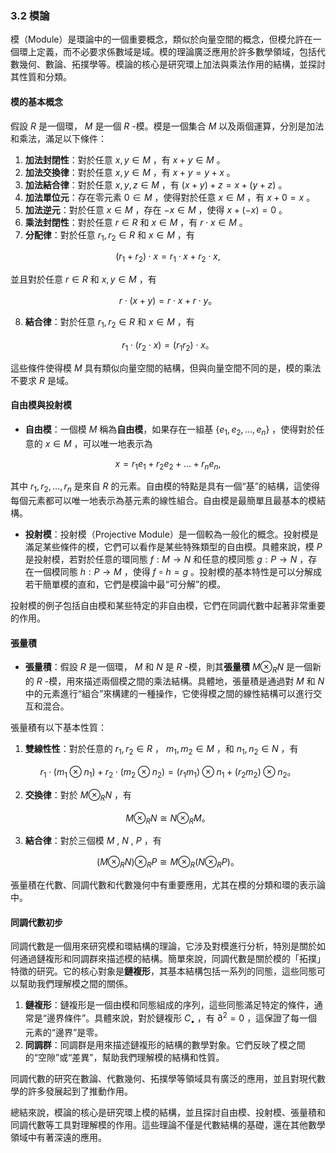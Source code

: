 ### 3.2 模論

模（Module）是環論中的一個重要概念，類似於向量空間的概念，但模允許在一個環上定義，而不必要求係數域是域。模的理論廣泛應用於許多數學領域，包括代數幾何、數論、拓撲學等。模論的核心是研究環上加法與乘法作用的結構，並探討其性質和分類。

#### 模的基本概念

假設  $`R`$  是一個環， $`M`$  是一個  $`R`$ -模。模是一個集合  $`M`$  以及兩個運算，分別是加法和乘法，滿足以下條件：

1. **加法封閉性**：對於任意  $`x, y \in M`$ ，有  $`x + y \in M`$ 。
2. **加法交換律**：對於任意  $`x, y \in M`$ ，有  $`x + y = y + x`$ 。
3. **加法結合律**：對於任意  $`x, y, z \in M`$ ，有  $`(x + y) + z = x + (y + z)`$ 。
4. **加法單位元**：存在零元素  $`0 \in M`$ ，使得對於任意  $`x \in M`$ ，有  $`x + 0 = x`$ 。
5. **加法逆元**：對於任意  $`x \in M`$ ，存在  $`-x \in M`$ ，使得  $`x + (-x) = 0`$ 。
6. **乘法封閉性**：對於任意  $`r \in R`$  和  $`x \in M`$ ，有  $`r \cdot x \in M`$ 。
7. **分配律**：對於任意  $`r_1, r_2 \in R`$  和  $`x \in M`$ ，有
   
```math
(r_1 + r_2) \cdot x = r_1 \cdot x + r_2 \cdot x,
```

   並且對於任意  $`r \in R`$  和  $`x, y \in M`$ ，有
   
```math
r \cdot (x + y) = r \cdot x + r \cdot y。
```

8. **結合律**：對於任意  $`r_1, r_2 \in R`$  和  $`x \in M`$ ，有
   
```math
r_1 \cdot (r_2 \cdot x) = (r_1 r_2) \cdot x。
```


這些條件使得模  $`M`$  具有類似向量空間的結構，但與向量空間不同的是，模的乘法不要求  $`R`$  是域。

#### 自由模與投射模

- **自由模**：一個模  $`M`$  稱為**自由模**，如果存在一組基  $`\{e_1, e_2, \dots, e_n\}`$ ，使得對於任意的  $`x \in M`$ ，可以唯一地表示為

  
```math
x = r_1 e_1 + r_2 e_2 + \dots + r_n e_n,
```

  其中  $`r_1, r_2, \dots, r_n`$  是來自  $`R`$  的元素。自由模的特點是具有一個“基”的結構，這使得每個元素都可以唯一地表示為基元素的線性組合。自由模是最簡單且最基本的模結構。

- **投射模**：投射模（Projective Module）是一個較為一般化的概念。投射模是滿足某些條件的模，它們可以看作是某些特殊類型的自由模。具體來說，模  $`P`$  是投射模，若對於任意的環同態  $`f: M \to N`$  和任意的模同態  $`g: P \to N`$ ，存在一個模同態  $`h: P \to M`$ ，使得  $`f \circ h = g`$ 。投射模的基本特性是可以分解成若干簡單模的直和，它們是模論中最“可分解”的模。

投射模的例子包括自由模和某些特定的非自由模，它們在同調代數中起著非常重要的作用。

#### 張量積

- **張量積**：假設  $`R`$  是一個環， $`M`$  和  $`N`$  是  $`R`$ -模，則其**張量積**  $`M \otimes_R N`$  是一個新的  $`R`$ -模，用來描述兩個模之間的乘法結構。具體地，張量積是通過對  $`M`$  和  $`N`$  中的元素進行“組合”來構建的一種操作，它使得模之間的線性結構可以進行交互和混合。

張量積有以下基本性質：
1. **雙線性性**：對於任意的  $`r_1, r_2 \in R`$ ， $`m_1, m_2 \in M`$ ，和  $`n_1, n_2 \in N`$ ，有

   
```math
r_1 \cdot (m_1 \otimes n_1) + r_2 \cdot (m_2 \otimes n_2) = (r_1 m_1) \otimes n_1 + (r_2 m_2) \otimes n_2。
```

2. **交換律**：對於  $`M \otimes_R N`$ ，有

   
```math
M \otimes_R N \cong N \otimes_R M。
```

3. **結合律**：對於三個模  $`M`$ ,  $`N`$ ,  $`P`$ ，有

   
```math
(M \otimes_R N) \otimes_R P \cong M \otimes_R (N \otimes_R P)。
```


張量積在代數、同調代數和代數幾何中有重要應用，尤其在模的分類和環的表示論中。

#### 同調代數初步

同調代數是一個用來研究模和環結構的理論，它涉及對模進行分析，特別是關於如何通過鏈複形和同調群來描述模的結構。簡單來說，同調代數是關於模的「拓撲」特徵的研究。它的核心對象是**鏈複形**，其基本結構包括一系列的同態，這些同態可以幫助我們理解模之間的關係。

1. **鏈複形**：鏈複形是一個由模和同態組成的序列，這些同態滿足特定的條件，通常是“邊界條件”。具體來說，對於鏈複形  $`C_\bullet`$ ，有  $`\partial^2 = 0`$ ，這保證了每一個元素的“邊界”是零。
2. **同調群**：同調群是用來描述鏈複形的結構的數學對象。它們反映了模之間的“空隙”或“差異”，幫助我們理解模的結構和性質。

同調代數的研究在數論、代數幾何、拓撲學等領域具有廣泛的應用，並且對現代數學的許多發展起到了推動作用。

總結來說，模論的核心是研究環上模的結構，並且探討自由模、投射模、張量積和同調代數等工具對理解模的作用。這些理論不僅是代數結構的基礎，還在其他數學領域中有著深遠的應用。